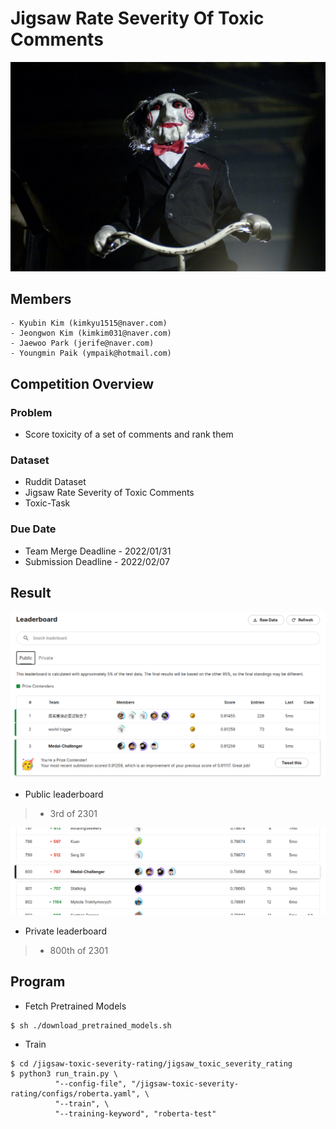 # Jigsaw Rate Severity Of Toxic Comments

<p align="center">
  <img src="./images/jigsaw.jpg" width=550>
</p>



## Members

```
- Kyubin Kim (kimkyu1515@naver.com)
- Jeongwon Kim (kimkim031@naver.com)
- Jaewoo Park (jerife@naver.com)
- Youngmin Paik (ympaik@hotmail.com)
```


## Competition Overview

### Problem
- Score toxicity of a set of comments and rank them
### Dataset
- Ruddit Dataset
- Jigsaw Rate Severity of Toxic Comments
- Toxic-Task
### Due Date
- Team Merge Deadline - 2022/01/31
- Submission Deadline - 2022/02/07

## Result

<p align="center">
  <img src="./images/3rd.png" width=800>
</p>

- Public leaderboard
> - 3rd of 2301

<p align="center">
  <img src="./images/800th.png" width=800>
</p>

- Private leaderboard
> - 800th of 2301

## Program

- Fetch Pretrained Models
```shell
$ sh ./download_pretrained_models.sh
```

- Train
```shell
$ cd /jigsaw-toxic-severity-rating/jigsaw_toxic_severity_rating
$ python3 run_train.py \
          "--config-file", "/jigsaw-toxic-severity-rating/configs/roberta.yaml", \
          "--train", \
          "--training-keyword", "roberta-test"
```


